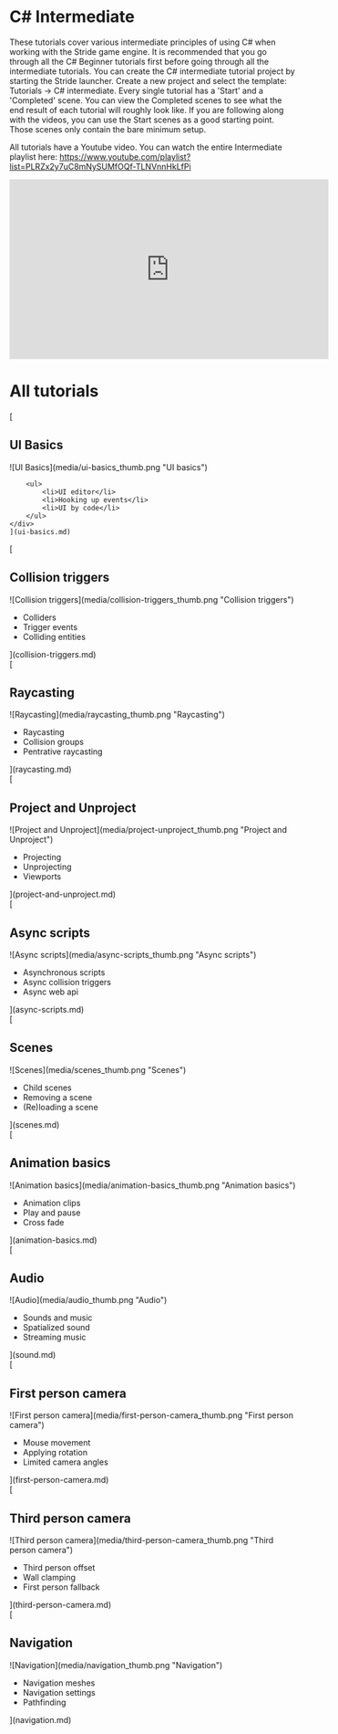 # C# Intermediate
These tutorials cover various intermediate principles of using C# when working with the Stride game engine. It is recommended that you go through all the C# Beginner tutorials first before going through all the intermediate tutorials. You can create the C# intermediate tutorial project by starting the Stride launcher. Create a new project and select the template: Tutorials -> C# intermediate. Every single tutorial has a 'Start' and a 'Completed' scene. You can view the Completed scenes to see what the end result of each tutorial will roughly look like. If you are following along with the videos, you can use the Start scenes as a good starting point. Those scenes only contain the bare minimum setup. 

All tutorials have a Youtube video. You can watch the entire Intermediate playlist here: https://www.youtube.com/playlist?list=PLRZx2y7uC8mNySUMfOQf-TLNVnnHkLfPi 

<iframe width="560" height="315" src="https://www.youtube.com/embed/Z2kUQhSmdr0" frameborder="0" allow="accelerometer; autoplay; encrypted-media; gyroscope; picture-in-picture" allowfullscreen></iframe>

# All tutorials 
<div class='tutorial'>
    [
    <div class='tutorial_title'>
       <h2>UI Basics</h2>
    </div>
    <div class='stride-documentation-image'>
        ![UI Basics](media/ui-basics_thumb.png "UI basics") 
    </div>
    <div class='tutorial_description'>

        <ul>
            <li>UI editor</li> 
            <li>Hooking up events</li> 
            <li>UI by code</li> 
        </ul>
    </div>
    ](ui-basics.md) 
</div>

<div class='tutorial'>
    [
    <div class='tutorial_title'>
       <h2>Collision triggers</h2>
    </div>
    <div class='stride-documentation-image'>
        ![Collision triggers](media/collision-triggers_thumb.png "Collision triggers") 
    </div>
    <div class='tutorial_description'>
        <ul>
            <li>Colliders</li> 
            <li>Trigger events</li> 
            <li>Colliding entities</li> 
        </ul>
    </div>
    ](collision-triggers.md) 
</div>

<div class='tutorial'>
    [
    <div class='tutorial_title'>
       <h2>Raycasting</h2>
    </div>
    <div class='stride-documentation-image'>
        ![Raycasting](media/raycasting_thumb.png "Raycasting") 
    </div>
    <div class='tutorial_description'>
        <ul>
            <li>Raycasting</li> 
            <li>Collision groups</li> 
            <li>Pentrative raycasting</li> 
        </ul>
    </div>
    ](raycasting.md) 
</div>


<div class='tutorial'> 
    [
    <div class='tutorial_title'>
       <h2>Project and Unproject</h2>
    </div>
    <div class='stride-documentation-image'>
        ![Project and Unproject](media/project-unproject_thumb.png "Project and Unproject")  
    </div>
    <div class='tutorial_description'>
        <ul>
            <li>Projecting</li> 
            <li>Unprojecting</li> 
            <li>Viewports</li> 
        </ul>
    </div>
    ](project-and-unproject.md) 
</div>

<div class='tutorial'>
    [
    <div class='tutorial_title'>
       <h2>Async scripts</h2>
    </div>
    <div class='stride-documentation-image'>   
        ![Async scripts](media/async-scripts_thumb.png "Async scripts")
    </div>
    <div class='tutorial_description'>
        <ul>
            <li>Asynchronous scripts</li> 
            <li>Async collision triggers</li> 
            <li>Async web api</li> 
        </ul>
    </div>
    ](async-scripts.md) 
</div>

<div class='tutorial'>
    [
    <div class='tutorial_title'>
       <h2>Scenes</h2>
    </div>
    <div class='stride-documentation-image'>
        ![Scenes](media/scenes_thumb.png "Scenes")
    </div>
    <div class='tutorial_description'>
        <ul>
            <li>Child scenes</li> 
            <li>Removing a scene</li> 
            <li>(Re)loading a scene</li> 
        </ul>
    </div>
    ](scenes.md) 
</div>


<div class='tutorial'> 
    [
    <div class='tutorial_title'>
       <h2>Animation basics</h2>
    </div>
    <div class='stride-documentation-image'>
        ![Animation basics](media/animation-basics_thumb.png "Animation basics")
    </div>
    <div class='tutorial_description'>
        <ul>
            <li>Animation clips</li> 
            <li>Play and pause</li> 
            <li>Cross fade</li> 
        </ul>
    </div>
    ](animation-basics.md) 
</div>

<div class='tutorial'>
    [
    <div class='tutorial_title'>
       <h2>Audio</h2>
    </div>
    <div class='stride-documentation-image'>
        ![Audio](media/audio_thumb.png "Audio")
    </div>
    <div class='tutorial_description'>
        <ul>
            <li>Sounds and music</li> 
            <li>Spatialized sound</li> 
            <li>Streaming music</li> 
        </ul>
    </div>
    ](sound.md) 
</div>

<div class='tutorial'>
    [
    <div class='tutorial_title'>
       <h2>First person camera</h2>
    </div>
    <div class='stride-documentation-image'>
        ![First person camera](media/first-person-camera_thumb.png "First person camera")   
    </div>
    <div class='tutorial_description'>
        <ul>
            <li>Mouse movement</li> 
            <li>Applying rotation</li> 
            <li>Limited camera angles</li> 
        </ul>
    </div>
    ](first-person-camera.md) 
</div>


<div class='tutorial'>
    [
    <div class='tutorial_title'>
       <h2>Third person camera</h2>
    </div>
    <div class='stride-documentation-image'>
        ![Third person camera](media/third-person-camera_thumb.png "Third person camera")   
    </div>
    <div class='tutorial_description'>
        <ul>
            <li>Third person offset</li> 
            <li>Wall clamping</li> 
            <li>First person fallback</li> 
        </ul>
    </div>
    ](third-person-camera.md) 
</div>

<div class='tutorial'>
    [
    <div class='tutorial_title'>
       <h2>Navigation</h2>
    </div>
    <div class='stride-documentation-image'> 
        ![Navigation](media/navigation_thumb.png "Navigation")
    </div>
    <div class='tutorial_description'>
        <ul>
            <li>Navigation meshes</li> 
            <li>Navigation settings</li> 
            <li>Pathfinding</li> 
        </ul>
    </div>
    ](navigation.md) 
</div>



